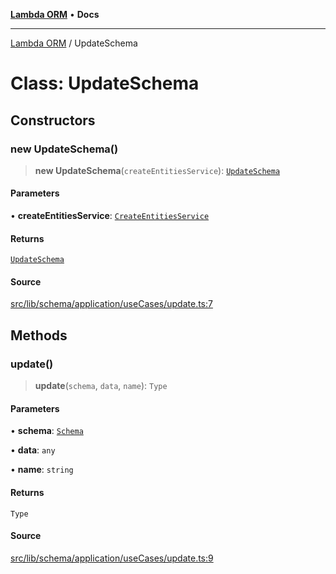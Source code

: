 [**Lambda ORM**](../README.md) • **Docs**

***

[Lambda ORM](../README.md) / UpdateSchema

# Class: UpdateSchema

## Constructors

### new UpdateSchema()

> **new UpdateSchema**(`createEntitiesService`): [`UpdateSchema`](UpdateSchema.md)

#### Parameters

• **createEntitiesService**: [`CreateEntitiesService`](CreateEntitiesService.md)

#### Returns

[`UpdateSchema`](UpdateSchema.md)

#### Source

[src/lib/schema/application/useCases/update.ts:7](https://github.com/lambda-orm/lambdaorm-base/blob/2b4bbf4c1401295bf2ed95d8b326e6cfc5d3f301/src/lib/schema/application/useCases/update.ts#L7)

## Methods

### update()

> **update**(`schema`, `data`, `name`): `Type`

#### Parameters

• **schema**: [`Schema`](../interfaces/Schema.md)

• **data**: `any`

• **name**: `string`

#### Returns

`Type`

#### Source

[src/lib/schema/application/useCases/update.ts:9](https://github.com/lambda-orm/lambdaorm-base/blob/2b4bbf4c1401295bf2ed95d8b326e6cfc5d3f301/src/lib/schema/application/useCases/update.ts#L9)
